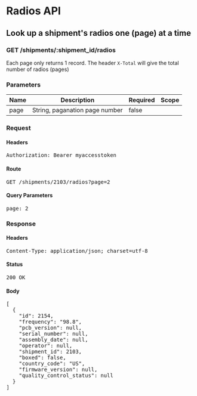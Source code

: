 # Radios API

## Look up a shipment&#39;s radios one (page) at a time 

### GET /shipments/:shipment_id/radios

Each page only returns 1 record. The header `X-Total` will give the total number of radios (pages)

### Parameters

| Name | Description | Required | Scope |
|------|-------------|----------|-------|
| page | String, paganation page number | false |  |

### Request

#### Headers

<pre>Authorization: Bearer myaccesstoken</pre>

#### Route

<pre>GET /shipments/2103/radios?page=2</pre>

#### Query Parameters

<pre>page: 2</pre>

### Response

#### Headers

<pre>Content-Type: application/json; charset=utf-8</pre>

#### Status

<pre>200 OK</pre>

#### Body

<pre>[
  {
    "id": 2154,
    "frequency": "98.8",
    "pcb_version": null,
    "serial_number": null,
    "assembly_date": null,
    "operator": null,
    "shipment_id": 2103,
    "boxed": false,
    "country_code": "US",
    "firmware_version": null,
    "quality_control_status": null
  }
]</pre>

